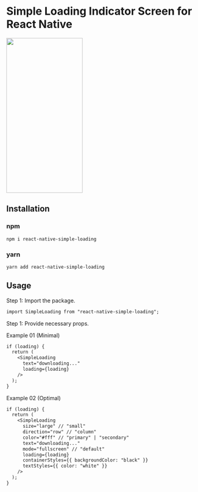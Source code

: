 # Simple Loading Indicator Screen for React Native

<img src="https://raw.githubusercontent.com/devzerstudio/react-native-simple-loading/main/screenshots/android_Pixel_3a.gif" width="200" height="405" alt="" />

## Installation

### npm

```shell
npm i react-native-simple-loading
```

### yarn

```shell
yarn add react-native-simple-loading
```

## Usage

Step 1: Import the package.

```diff
import SimpleLoading from "react-native-simple-loading";
```

Step 1: Provide necessary props.

Example 01 (Minimal)

```diff
if (loading) {
  return (
    <SimpleLoading
      text="downloading..."
      loading={loading}
    />
  );
}
```

Example 02 (Optimal)

```diff
if (loading) {
  return (
    <SimpleLoading
      size="large" // "small"
      direction="row" // "column"
      color="#fff" // "primary" | "secondary"
      text="downloading..."
      mode="fullscreen" // "default"
      loading={loading}
      containerStyles={{ backgroundColor: "black" }}
      textStyles={{ color: "white" }}
    />
  );
}
```
